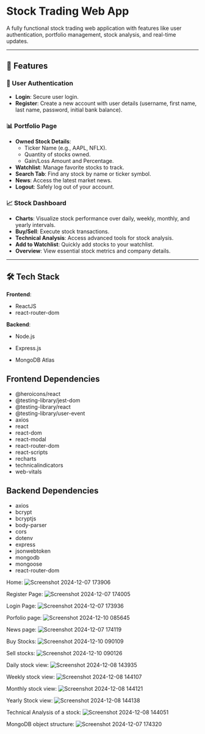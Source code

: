 # Stock Trading Web App

A fully functional stock trading web application with features like user authentication, portfolio management, stock analysis, and real-time updates.

---

## 🚀 Features

### 🌟 User Authentication
- **Login**: Secure user login.
- **Register**: Create a new account with user details (username, first name, last name, password, initial bank balance).

### 📊 Portfolio Page
- **Owned Stock Details**:
  - Ticker Name (e.g., AAPL, NFLX).
  - Quantity of stocks owned.
  - Gain/Loss Amount and Percentage.
- **Watchlist**: Manage favorite stocks to track.
- **Search Tab**: Find any stock by name or ticker symbol.
- **News**: Access the latest market news.
- **Logout**: Safely log out of your account.

### 📈 Stock Dashboard
- **Charts**: Visualize stock performance over daily, weekly, monthly, and yearly intervals.
- **Buy/Sell**: Execute stock transactions.
- **Technical Analysis**: Access advanced tools for stock analysis.
- **Add to Watchlist**: Quickly add stocks to your watchlist.
- **Overview**: View essential stock metrics and company details.

---

## 🛠️ Tech Stack

**Frontend**:
- ReactJS
- react-router-dom

**Backend**:
- Node.js
- Express.js

- MongoDB Atlas

## Frontend Dependencies
- @heroicons/react  
- @testing-library/jest-dom  
- @testing-library/react  
- @testing-library/user-event  
- axios  
- react  
- react-dom  
- react-modal  
- react-router-dom  
- react-scripts  
- recharts  
- technicalindicators  
- web-vitals  

## Backend Dependencies
- axios  
- bcrypt  
- bcryptjs  
- body-parser  
- cors  
- dotenv  
- express  
- jsonwebtoken  
- mongodb  
- mongoose  
- react-router-dom


Home:
![Screenshot 2024-12-07 173906](https://github.com/user-attachments/assets/0ba7b38b-4275-40db-a146-63cf3841889d)

Register Page:
![Screenshot 2024-12-07 174005](https://github.com/user-attachments/assets/0a3c4b77-1234-484c-b92c-2bce20d73724)

Login Page: 
![Screenshot 2024-12-07 173936](https://github.com/user-attachments/assets/8923861f-115e-4e9d-a79a-f32ae24d7c09)

Porfolio page:
![Screenshot 2024-12-10 085645](https://github.com/user-attachments/assets/fdeee6d9-7362-40df-baf6-078893e2214c)

News page:
![Screenshot 2024-12-07 174119](https://github.com/user-attachments/assets/27157659-d7d9-4cda-85e0-c626fed40238)

Buy Stocks:
![Screenshot 2024-12-10 090109](https://github.com/user-attachments/assets/4ef522aa-6b4e-4d0a-869b-35cfbf24db52)

Sell stocks:
![Screenshot 2024-12-10 090126](https://github.com/user-attachments/assets/4a26b51f-5e17-4781-9c69-a5c3c82c1232)

Daily stock view:
![Screenshot 2024-12-08 143935](https://github.com/user-attachments/assets/a503dab0-7cdc-4842-92be-fac4307a4ba9)

Weekly stock view:
![Screenshot 2024-12-08 144107](https://github.com/user-attachments/assets/24ea366b-430e-4f96-a685-1745c812a3a2)

Monthly stock view:
![Screenshot 2024-12-08 144121](https://github.com/user-attachments/assets/761841ef-7200-4351-8402-10517962b572)

Yearly Stock view:
![Screenshot 2024-12-08 144138](https://github.com/user-attachments/assets/4cff6488-f8f2-4337-b11b-5c0b217887a8)

Technical Analysis of a stock:
![Screenshot 2024-12-08 144051](https://github.com/user-attachments/assets/1bdaecfa-a9c2-4dd2-ab84-9b8e3fac8317)

MongoDB object structure:
![Screenshot 2024-12-07 174320](https://github.com/user-attachments/assets/067281c5-1d7d-48d5-abb6-debabc5917d4)
